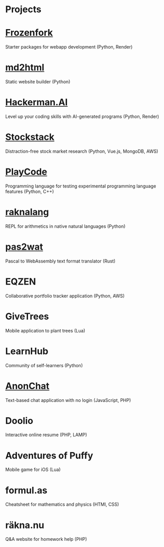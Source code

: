 # Projects

# [Frozenfork](https://frozenfork.com)

Starter packages for webapp development (Python, Render)

# [md2html](https://github.com/mixmaester/md2html)

Static website builder (Python)

# [Hackerman.AI](https://hackerman.ai)

Level up your coding skills with AI-generated programs (Python, Render)

# [Stockstack](https://trystockstack.com)

Distraction-free stock market research (Python, Vue.js, MongoDB, AWS)

# [PlayCode](https://github.com/mixmaester/playcode)

Programming language for testing experimental programming language features (Python, C++)

# [raknalang](https://github.com/mixmaester/raknalang)

REPL for arithmetics in native natural languages (Python)

# [pas2wat](https://github.com/mixmaester/pas2wat)

Pascal to WebAssembly text format translator (Rust)

# EQZEN

Collaborative portfolio tracker application (Python, AWS)

# GiveTrees

Mobile application to plant trees (Lua)

# LearnHub

Community of self-learners (Python)

# [AnonChat](https://anonchat.sjoberg.dev/)

Text-based chat application with no login (JavaScript, PHP)

# Doolio

Interactive online resume (PHP, LAMP)

# Adventures of Puffy

Mobile game for iOS (Lua)

# formul.as

Cheatsheet for mathematics and physics (HTMl, CSS)

# räkna.nu

Q&A website for homework help (PHP)
